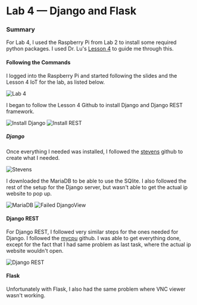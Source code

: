 # Lab 4 — Django and Flask

### Summary
For Lab 4, I used the Raspberry Pi from Lab 2 to install some required python packages.
I used Dr. Lu's [Lesson 4](https://github.com/kevinwlu/iot/tree/master/lesson4) to guide me through this.

#### Following the Commands
I logged into the Raspberry Pi and started following the slides and the Lesson 4 IoT for the lab, as listed below.

![Lab 4](https://github.com/StevenAponte815/CPE322/assets/85426937/c6936714-ffa4-423e-bab8-b905f848fe8d)

I began to follow the Lesson 4 Github to install Django and Django REST framework.

![Install Django](https://github.com/StevenAponte815/CPE322/assets/85426937/c9f5eaaf-3f13-4437-b0e4-2cd19e7943e9)
![Install REST](https://github.com/StevenAponte815/CPE322/assets/85426937/5f5987a1-a883-42ea-bea8-ea50e834653b)

##### Django
Once everything I needed was installed, I followed the [stevens](https://github.com/kevinwlu/iot/tree/master/lesson4/stevens) github to create what I needed.

![Stevens](https://github.com/StevenAponte815/CPE322/assets/85426937/44a9235e-0b9d-4703-b302-a98c70a571a0)

I downloaded the MariaDB to be able to use the SQlite. I also followed the rest of the setup for the Django server, but wasn't able to get the actual ip website to pop up.

![MariaDB](https://github.com/StevenAponte815/CPE322/assets/85426937/22004079-3d98-4d5e-a2e7-261b2588f62f)
![Failed DjangoView](https://github.com/StevenAponte815/CPE322/assets/85426937/56c8ea9e-4726-45c7-b04d-ddbae25da7aa)

#### Django REST
For Django REST, I followed very similar steps for the ones needed for Django. I followed the [mycpu](https://github.com/kevinwlu/iot/tree/master/lesson4/stevenshttps://github.com/kevinwlu/iot/tree/master/lesson4/mycpu) github.
I was able to get everything done, except for the fact that I had same problem as last task, where the actual ip website wouldn't open.

![Django REST](https://github.com/StevenAponte815/CPE322/assets/85426937/4fcf5c6d-9302-4ad6-9153-64d4e07f1e3d)

#### Flask
Unfortunately with Flask, I also had the same problem where VNC viewer wasn't working.
